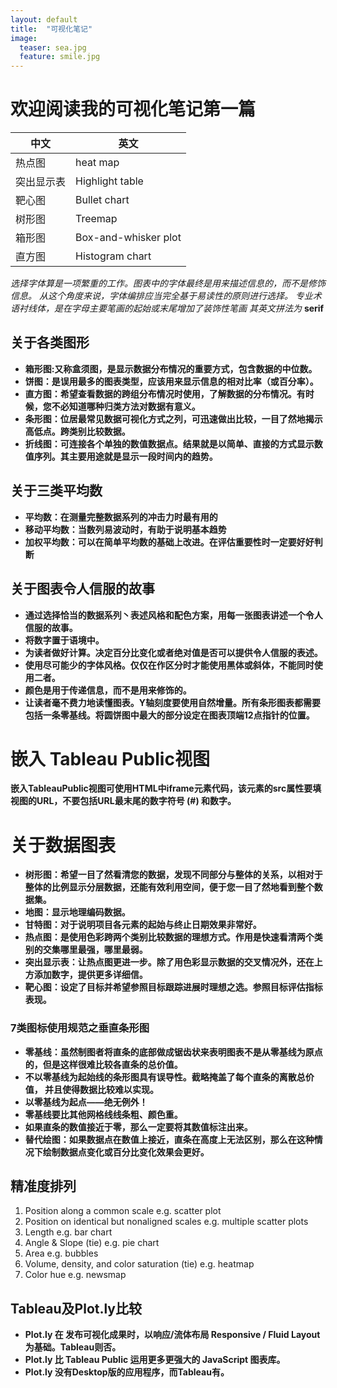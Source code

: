 ```yaml
---
layout: default
title:  "可视化笔记"
image:
  teaser: sea.jpg
  feature: smile.jpg
---
```


# 欢迎阅读我的可视化笔记第一篇

中文|英文
-|-
热点图|heat map
突出显示表|Highlight table
靶心图|Bullet chart
树形图|Treemap
箱形图|Box-and-whisker plot
直方图|Histogram chart

_选择字体算是一项繁重的工作。图表中的字体最终是用来描述信息的，而不是修饰信息。
从这个角度来说，字体编排应当完全基于易读性的原则进行选择。
专业术语衬线体，是在字母主要笔画的起始或末尾增加了装饰性笔画
其英文拼法为_ **serif**

## 关于各类图形

+ **箱形图:又称盒须图，是显示数据分布情况的重要方式，包含数据的中位数。**
+ **饼图：是误用最多的图表类型，应该用来显示信息的相对比率（或百分率）。**
+ **直方图：希望查看数据的跨组分布情况时使用，了解数据的分布情况。有时候，您不必知道哪种归类方法对数据有意义。**
+ **条形图：位居最常见数据可视化方式之列，可迅速做出比较，一目了然地揭示高低点。跨类别比较数据。**
+ **折线图：可连接各个单独的数值数据点。结果就是以简单、直接的方式显示数值序列。其主要用途就是显示一段时间内的趋势。**

## 关于三类平均数
+ **平均数：在测量完整数据系列的冲击力时最有用的**
+ **移动平均数：当数列易波动时，有助于说明基本趋势**
+ **加权平均数：可以在简单平均数的基础上改进。在评估重要性时一定要好好判断**

## 关于图表令人信服的故事
+ **通过选择恰当的数据系列丶表述风格和配色方案，用每一张图表讲述一个令人信服的故事。**
+ **将数字置于语境中。**
+ **为读者做好计算。决定百分比变化或者绝对值是否可以提供令人信服的表述。**
+ **使用尽可能少的字体风格。仅仅在作区分时才能使用黑体或斜体，不能同时使用二者。**
+ **颜色是用于传递信息，而不是用来修饰的。**
+ **让读者毫不费力地读懂图表。Y轴刻度要使用自然增量。所有条形图表都需要包括一条零基线。将圆饼图中最大的部分设定在图表顶端12点指针的位置。**

# 嵌入 Tableau Public视图
**嵌入TableauPublic视图可使用HTML中iframe元素代码，该元素的src属性要填视图的URL，不要包括URL最末尾的数字符号 (#) 和数字。**

# 关于数据图表
+ **树形图：希望一目了然看清您的数据，发现不同部分与整体的关系，以相对于整体的比例显示分层数据，还能有效利用空间，便于您一目了然地看到整个数据集。**
+ **地图：显示地理编码数据。** 
+ **甘特图：对于说明项目各元素的起始与终止日期效果非常好。**
+ **热点图：是使用色彩跨两个类别比较数据的理想方式。作用是快速看清两个类别的交集哪里最强，哪里最弱。**
+ **突出显示表：让热点图更进一步。除了用色彩显示数据的交叉情况外，还在上方添加数字，提供更多详细信。** 
+ **靶心图：设定了目标并希望参照目标跟踪进展时理想之选。参照目标评估指标表现。**

### 7类图标使用规范之垂直条形图
+ **零基线：虽然制图者将直条的底部做成锯齿状来表明图表不是从零基线为原点的，但是这样很难比较各直条的总价值。**
+ **不以零基线为起始线的条形图具有误导性。截略掩盖了每个直条的离散总价值， 并且使得数据比较难以实现。**
+ **以零基线为起点——绝无例外！**
+ **零基线要比其他网格线线条粗、颜色重。**
+ **如果直条的数值接近于零，那么一定要将其数值标注出来。**
+ **替代绘图：如果数据点在数值上接近，直条在高度上无法区别，那么在这种情况下绘制数据点变化或百分比变化效果会更好。**

## 精准度排列
1. Position along a common scale e.g. scatter plot
2. Position on identical but nonaligned scales e.g. multiple scatter plots
3. Length e.g. bar chart
4. Angle & Slope (tie) e.g. pie chart
5. Area e.g. bubbles
6. Volume, density, and color saturation (tie) e.g. heatmap
7. Color hue e.g. newsmap 

## Tableau及Plot.ly比较
+ **Plot.ly 在 发布可视化成果时，以响应/流体布局 Responsive / Fluid Layout 为基础。Tableau则否。**
+ **Plot.ly 比  Tableau Public 运用更多更强大的 JavaScript 图表库。**
+ **Plot.ly 没有Desktop版的应用程序，而Tableau有。**